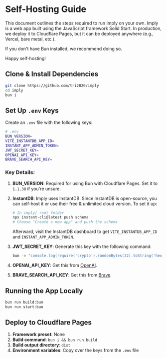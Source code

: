 # Self-Hosting Guide

This document outlines the steps required to run Imply on your own. Imply is a web app built using the JavaScript framework Solid Start. In production, we deploy it to Cloudflare Pages, but it can be deployed anywhere (e.g., Vercel, bare metal, etc.).

If you don't have Bun installed, we recommend doing so.

Happy self-hosting!

## Clone & Install Dependencies

```sh
git clone https://github.com/tri2820/imply
cd imply
bun i
```

## Set Up `.env` Keys

Create an `.env` file with the following keys:

```sh
# .env
BUN_VERSION=
VITE_INSTANTDB_APP_ID=
INSTANT_APP_ADMIN_TOKEN=
JWT_SECRET_KEY=
OPENAI_API_KEY=
BRAVE_SEARCH_API_KEY=
```

### Key Details:
1. **BUN_VERSION**: Required for using Bun with Cloudflare Pages. Set it to `1.1.38` if you're unsure.
2. **InstantDB**: Imply uses InstantDB. Since InstantDB is open-source, you can self-host it or use their free & unlimited cloud version. To set it up:
   ```sh
   # In imply/ root folder
   npx instant-cli@latest push schema
   # Choose "Create a new app" and push the schema
   ```
   Afterward, visit the InstantDB dashboard to get `VITE_INSTANTDB_APP_ID` and `INSTANT_APP_ADMIN_TOKEN`.

3. **JWT_SECRET_KEY**: Generate this key with the following command:
   ```sh
   bun -e "console.log(require('crypto').randomBytes(32).toString('hex'))"
   ```
4. **OPENAI_API_KEY**: Get this from [OpenAI](http://platform.openai.com/).
5. **BRAVE_SEARCH_API_KEY**: Get this from [Brave](https://brave.com/search/api/).

## Running the App Locally

```sh
bun run build:bun
bun run start:bun
```

## Deploy to Cloudflare Pages

1. **Framework preset**: None
2. **Build command**: `bun i && bun run build`
3. **Build output directory**: `dist`
4. **Environment variables**: Copy over the keys from the `.env` file